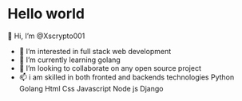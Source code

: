 # Hello world
 👋 Hi, I’m @Xscrypto001
- 👀 I’m interested in full stack web development 
- 🌱 I’m currently learning golang 
- 💞️ I’m looking to collaborate on any open source project 
- 📫 i am skilled in both fronted and backends  technologies 
          Python
          Golang
           Html
           Css
           Javascript 
            Node js
             Django
             
            

<!---
Xscrypto001/Xscrypto001 is a ✨ special ✨ repository because its `README.md` (this file) appears on your GitHub profile.
You can click the Preview link to take a look at your changes.
--->

